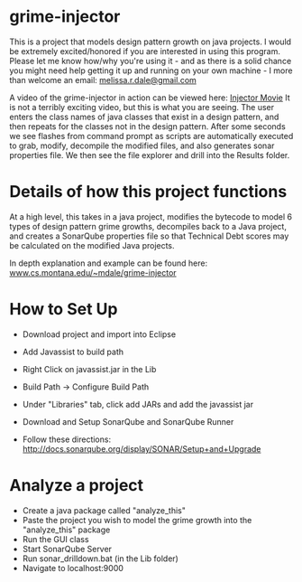 # grime-injector
This is a project that models design pattern growth on java projects. I would be extremely excited/honored if you are interested in using this program. Please let me know how/why you're using it - and as there is a solid chance you might need help getting it up and running on your own machine - I more than welcome an email: melissa.r.dale@gmail.com 

A video of the grime-injector in action can be viewed here: [Injector Movie](https://www.youtube.com/watch?v=wIiU2TJmVKs)
It is not a terribly exciting video, but this is what you are seeing. The user enters the class names of java classes that exist in a design pattern, and then repeats for the classes not in the design pattern. After some seconds we see flashes from command prompt as scripts are automatically executed to grab, modify, decompile the modified files, and also generates sonar properties file. We then see the file explorer and drill into the Results folder. 

# Details of how this project functions
At a high level, this takes in a java project, modifies the bytecode to model 6 types of design pattern grime growths, 
decompiles back to a Java project, and creates a SonarQube properties file so that Technical Debt scores may be calculated 
on the modified Java projects.

In depth explanation and example can be found here: www.cs.montana.edu/~mdale/grime-injector


# How to Set Up
* Download project and import into Eclipse
* Add Javassist to build path
 * Right Click on javassist.jar in the Lib
 * Build Path -> Configure Build Path
 * Under "Libraries" tab, click add JARs and add the javassist jar

* Download and Setup SonarQube and SonarQube Runner
 * Follow these directions: http://docs.sonarqube.org/display/SONAR/Setup+and+Upgrade

# Analyze a project
* Create a java package called "analyze_this"
* Paste the project you wish to model the grime growth into the "analyze_this" package
* Run the GUI class
* Start SonarQube Server
* Run sonar_drilldown.bat (in the Lib folder)
* Navigate to localhost:9000
